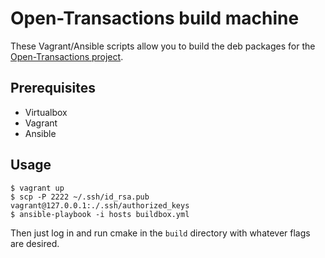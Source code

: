 # Open-Transactions build machine

These Vagrant/Ansible scripts allow you to build the deb packages for the
[Open-Transactions project](https://github.com/Open-Transactions/opentxs).

## Prerequisites
- Virtualbox
- Vagrant
- Ansible

## Usage

```shell
$ vagrant up
$ scp -P 2222 ~/.ssh/id_rsa.pub vagrant@127.0.0.1:./.ssh/authorized_keys
$ ansible-playbook -i hosts buildbox.yml
```

Then just log in and run cmake in the `build` directory with whatever flags are desired.

